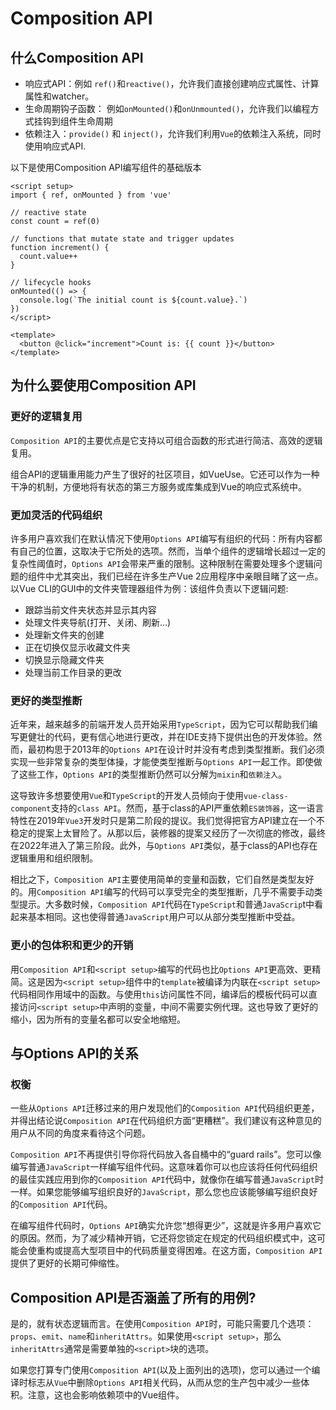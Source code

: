# Composition API
## 什么Composition API
- 响应式API：例如 `ref()`和`reactive()`，允许我们直接创建响应式属性、计算属性和watcher。
- 生命周期钩子函数： 例如`onMounted()`和`onUnmounted()`，允许我们以编程方式挂钩到组件生命周期
- 依赖注入：`provide()` 和 `inject()`，允许我们利用`Vue`的依赖注入系统，同时使用响应式API.

以下是使用Composition API编写组件的基础版本
```vue
<script setup>
import { ref, onMounted } from 'vue'

// reactive state
const count = ref(0)

// functions that mutate state and trigger updates
function increment() {
  count.value++
}

// lifecycle hooks
onMounted(() => {
  console.log(`The initial count is ${count.value}.`)
})
</script>
  
<template>
  <button @click="increment">Count is: {{ count }}</button>
</template>
```

## 为什么要使用Composition API
### 更好的逻辑复用
`Composition API`的主要优点是它支持以可组合函数的形式进行简洁、高效的逻辑复用。

 组合API的逻辑重用能力产生了很好的社区项目，如VueUse。它还可以作为一种干净的机制，方便地将有状态的第三方服务或库集成到Vue的响应式系统中。

### 更加灵活的代码组织
许多用户喜欢我们在默认情况下使用`Options API`编写有组织的代码：所有内容都有自己的位置，这取决于它所处的选项。然而，当单个组件的逻辑增长超过一定的复杂性阈值时，`Options API`会带来严重的限制。这种限制在需要处理多个逻辑问题的组件中尤其突出，我们已经在许多生产Vue 2应用程序中亲眼目睹了这一点。  以Vue CLI的GUI中的文件夹管理器组件为例：该组件负责以下逻辑问题:
- 跟踪当前文件夹状态并显示其内容
- 处理文件夹导航(打开、关闭、刷新…)
- 处理新文件夹的创建
- 正在切换仅显示收藏文件夹
- 切换显示隐藏文件夹
- 处理当前工作目录的更改

### 更好的类型推断
近年来，越来越多的前端开发人员开始采用`TypeScript`，因为它可以帮助我们编写更健壮的代码，更有信心地进行更改，并在IDE支持下提供出色的开发体验。然而，最初构思于2013年的`Options API`在设计时并没有考虑到类型推断。我们必须实现一些非常复杂的类型体操，才能使类型推断与`Options API`一起工作。即使做了这些工作，`Options API`的类型推断仍然可以分解为`mixin`和`依赖注入`。

这导致许多想要使用`Vue`和`TypeScript`的开发人员倾向于使用`vue-class-component`支持的`class API`。然而，基于class的API严重依赖`ES装饰器`，这一语言特性在2019年`Vue3`开发时只是第二阶段的提议。我们觉得把官方API建立在一个不稳定的提案上太冒险了。从那以后，装修器的提案又经历了一次彻底的修改，最终在2022年进入了第三阶段。此外，与`Options API`类似，基于class的API也存在逻辑重用和组织限制。

相比之下，`Composition API`主要使用简单的变量和函数，它们自然是类型友好的。用`Composition API`编写的代码可以享受完全的类型推断，几乎不需要手动类型提示。大多数时候，`Composition API`代码在`TypeScript`和普通`JavaScrip`t中看起来基本相同。这也使得普通`JavaScript`用户可以从部分类型推断中受益。

### 更小的包体积和更少的开销
用`Composition API`和`<script setup>`编写的代码也比`Options API`更高效、更精简。这是因为`<script setup>`组件中的`template`被编译为内联在`<script setup>`代码相同作用域中的函数。与使用`this`访问属性不同，编译后的模板代码可以直接访问`<script setup>`中声明的变量，中间不需要实例代理。这也导致了更好的缩小，因为所有的变量名都可以安全地缩短。

## 与Options API的关系
### 权衡
一些从`Options API`迁移过来的用户发现他们的`Composition API`代码组织更差，并得出结论说`Composition API`在代码组织方面“更糟糕”。我们建议有这种意见的用户从不同的角度来看待这个问题。

`Composition API`不再提供引导你将代码放入各自桶中的“guard rails”。您可以像编写普通`JavaScript`一样编写组件代码。这意味着你可以也应该将任何代码组织的最佳实践应用到你的`Composition API`代码中，就像你在编写普通`JavaScript`时一样。如果您能够编写组织良好的`JavaScript`，那么您也应该能够编写组织良好的`Composition API`代码。

在编写组件代码时，`Options API`确实允许您“想得更少”，这就是许多用户喜欢它的原因。然而，为了减少精神开销，它还将您锁定在规定的代码组织模式中，这可能会使重构或提高大型项目中的代码质量变得困难。在这方面，`Composition API`提供了更好的长期可伸缩性。

## Composition API是否涵盖了所有的用例?
是的，就有状态逻辑而言。在使用`Composition API`时，可能只需要几个选项：`props`、`emit`、`name`和`inheritAttrs`。如果使用`<script setup>`，那么`inheritAttrs`通常是需要单独的`<script>`块的选项。

如果您打算专门使用`Composition API`(以及上面列出的选项)，您可以通过一个编译时标志从`Vue`中删除`Options API`相关代码，从而从您的生产包中减少一些体积。注意，这也会影响依赖项中的Vue组件。